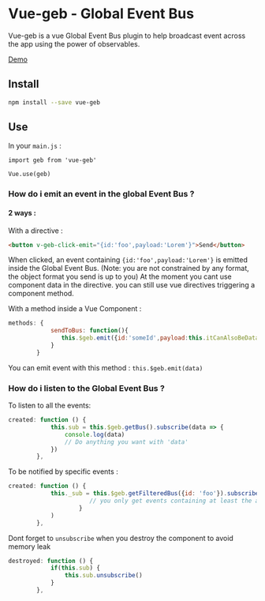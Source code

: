 # Vue-geb - Global Event Bus

Vue-geb is a vue Global Event Bus plugin to help broadcast event across the app using the power of observables.

[Demo](https://vouill.github.io/vue-geb/)

## Install

```bash
npm install --save vue-geb
```
## Use

In your `main.js` : 
```
import geb from 'vue-geb'

Vue.use(geb)
```

### How do i emit an event in the global Event Bus ?

#### 2 ways :
With a  directive :

```html
<button v-geb-click-emit="{id:'foo',payload:'Lorem'}">Send</button>
```
When clicked, an event containing `{id:'foo',payload:'Lorem'}` is emitted inside the Global Event Bus. (Note: you are not constrained by any format, the object format you send is up to you)
At the moment you cant use component data in the directive. you can still use vue directives triggering a component method.

With a method inside a Vue Component : 

```javascript
methods: {
            sendToBus: function(){
               this.$geb.emit({id:'someId',payload:this.itCanAlsoBeData})
            }
        }
```

You can emit event with this method : `this.$geb.emit(data)`

### How do i listen to the Global Event Bus ?

To listen to all the events:

```javascript
created: function () {
            this.sub = this.$geb.getBus().subscribe(data => {
                console.log(data)
                // Do anything you want with 'data'
            })
        },
```

To be notified by specific events : 

```javascript
created: function () {
            this._sub = this.$geb.getFilteredBus({id: 'foo'}).subscribe(data => {
                       // you only get events containing at least the attribute equal to 'foo'
                    }
            )
        },
```


Dont forget to `unsubscribe` when you destroy the component to avoid memory leak

```javascript
destroyed: function () {
            if(this.sub) {
                this.sub.unsubscribe()
            }
        },
```

